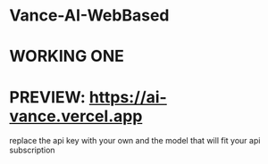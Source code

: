 ﻿# Vance-AI-WebBased

 # WORKING ONE
 # PREVIEW: https://ai-vance.vercel.app

replace the api key with your own and the model that will fit your api subscription
